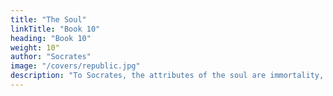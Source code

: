 ```yaml
---
title: "The Soul"
linkTitle: "Book 10"
heading: "Book 10"
weight: 10"
author: "Socrates"
image: "/covers/republic.jpg"
description: "To Socrates, the attributes of the soul are immortality, reincarnation, and having chakras (spinning whorls) on the anthakarana (spindle of the whorls)"
---
```

